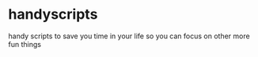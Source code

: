 # handyscripts
handy scripts to save you time in your life so you can focus on other more fun things
